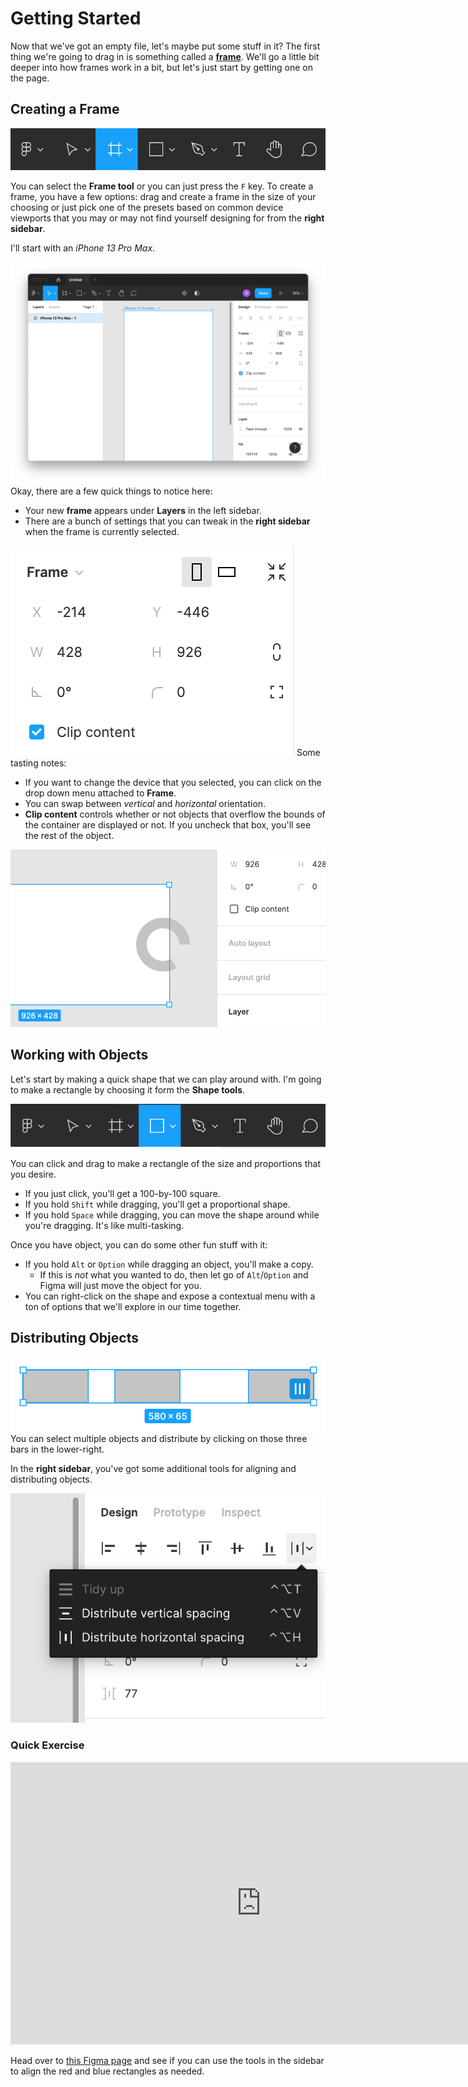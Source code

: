 # Getting Started

Now that we've got an empty file, let's maybe put some stuff in it? The first thing we're going to drag in is something called a **[frame](Frames%20and%20Groups.md)**. We'll go a little bit deeper into how frames work in a bit, but let's just start by getting one on the page.

## Creating a Frame

![frame-tool-in-toolbar.png](_assets/frame-tool-in-toolbar.png)

You can select the **Frame tool** or you can just press the `F` key. To create a frame, you have a few options: drag and create a frame in the size of your choosing or just pick one of the presets based on common device viewports that you may or may not find yourself designing for from the **right sidebar**.

I'll start with an *iPhone 13 Pro Max*.

![portrait-frame.png](_assets/portrait-frame.png)
Okay, there are a few quick things to notice here:

* Your new **frame** appears under **Layers** in the left sidebar.
* There are a bunch of settings that you can tweak in the **right sidebar** when the frame is currently selected.

![frame-properties.png](_assets/frame-properties.png)
Some tasting notes:

* If you want to change the device that you selected, you can click on the drop down menu attached to **Frame**.
* You can swap between *vertical* and *horizontal* orientation.
* **Clip content** controls whether or not objects that overflow the bounds of the container are displayed or not. If you uncheck that box, you'll see the rest of the object.

![clip-content-unchecked.png](_assets/clip-content-unchecked.png)

## Working with Objects

Let's start by making a quick shape that we can play around with. I'm going to make a rectangle by choosing it form the **Shape tools**.

![shape-tools.png](_assets/shape-tools.png)

You can click and drag to make a rectangle of the size and proportions that you desire.

* If you just click, you'll get a 100-by-100 square.
* If you hold `Shift` while dragging, you'll get a proportional shape.
* If you hold `Space` while dragging, you can move the shape around while you're dragging. It's like multi-tasking.

Once you have object, you can do some other fun stuff with it:

* If you hold `Alt` or `Option` while dragging an object, you'll make a copy.
  * If this is *not* what you wanted to do, then let go of `Alt`/`Option` and Figma will just move the object for you.
* You can right-click on the shape and expose a contextual menu with a ton of options that we'll explore in our time together.

## Distributing Objects

![distribute-objects.png](_assets/distribute-objects.png)
You can select multiple objects and distribute by clicking on those three bars in the lower-right.

In the **right sidebar**, you've got some additional tools for aligning and distributing objects.

![distributing-objects.png](_assets/distributing-objects.png)

### Quick Exercise

<iframe style="border: 1px solid rgba(0, 0, 0, 0.1);" width="800" height="450" src="https://www.figma.com/embed?embed_host=share&url=https%3A%2F%2Fwww.figma.com%2Ffile%2FP8P6tYmPrmr0NTmw1T1BWL%2FFrontend-Masters-Playground%3Fnode-id%3D9%253A27" allowfullscreen></iframe>

Head over to [this Figma page](https://www.figma.com/file/P8P6tYmPrmr0NTmw1T1BWL/?node-id=0%3A1) and see if you can use the tools in the sidebar to align the red and blue rectangles as needed.
